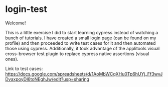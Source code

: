 # login-test
Welcome!

This is a little exercise I did to start learning cypress instead of watching a bunch of tutorials.
I have created a small login page (can be found on my profile) and then proceeded to write test cases for it and then automated those using cypress.
Additionally, it took advantage of the applitools visual cross-browser test plugin to replace cypress native assertions (visual ones).

Link to test cases:
https://docs.google.com/spreadsheets/d/1AoMbWCqXHu0Tp6hUYj_Ff3wvJDvaxpoyDl6toNEghJw/edit?usp=sharing
